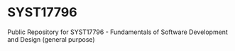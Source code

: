 # SYST17796
Public Repository for SYST17796 - Fundamentals of Software Development and Design (general purpose)
